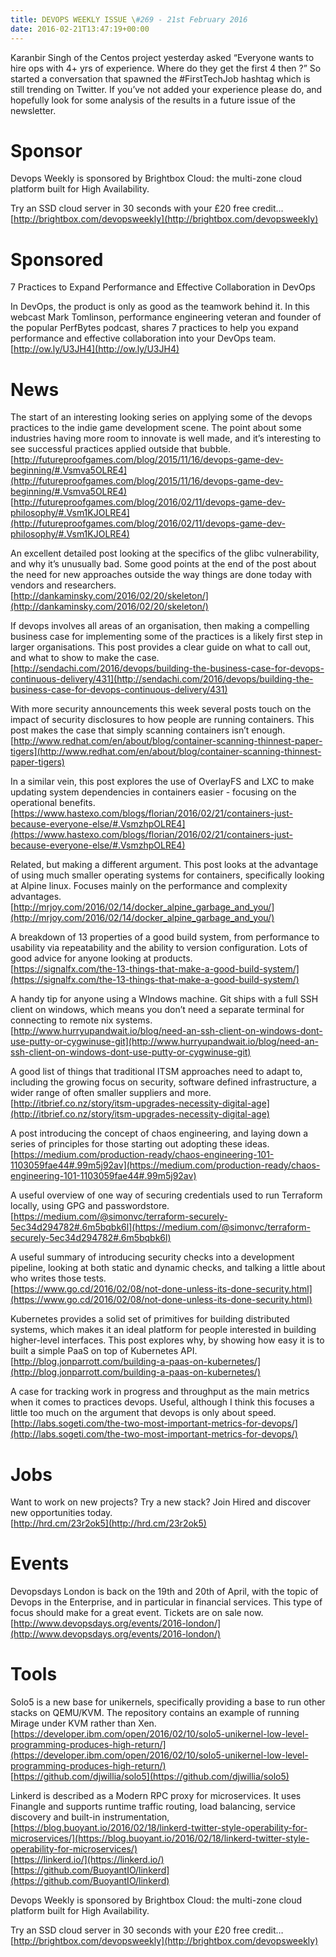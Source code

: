 ```yaml
---
title: DEVOPS WEEKLY ISSUE \#269 - 21st February 2016 
date: 2016-02-21T13:47:19+00:00
---
```


Karanbir Singh of the Centos project yesterday asked “Everyone wants to hire ops with 4+ yrs of experience. Where do they get the first 4 then ?” So started a conversation that spawned the #FirstTechJob hashtag which is still trending on Twitter. If you’ve not added your experience please do, and hopefully look for some analysis of the results in a future issue of the newsletter.


Sponsor
======

Devops Weekly is sponsored by Brightbox Cloud: the multi-zone cloud platform built for High Availability.

Try an SSD cloud server in 30 seconds with your £20 free credit…
<br>[http://brightbox.com/devopsweekly](http://brightbox.com/devopsweekly)


Sponsored
========

7 Practices to Expand Performance and Effective Collaboration in DevOps

In DevOps, the product is only as good as the teamwork behind it. In this webcast Mark Tomlinson, performance engineering veteran and founder of the popular PerfBytes podcast, shares 7 practices to help you expand performance and effective collaboration into your DevOps team.
<br>[http://ow.ly/U3JH4](http://ow.ly/U3JH4)


News
====

The start of an interesting looking series on applying some of the devops practices to the indie game development scene. The point about some industries having more room to innovate is well made, and it’s interesting to see successful practices applied outside that bubble.
<br>[http://futureproofgames.com/blog/2015/11/16/devops-game-dev-beginning/#.Vsmva5OLRE4](http://futureproofgames.com/blog/2015/11/16/devops-game-dev-beginning/#.Vsmva5OLRE4)
<br>[http://futureproofgames.com/blog/2016/02/11/devops-game-dev-philosophy/#.Vsm1KJOLRE4](http://futureproofgames.com/blog/2016/02/11/devops-game-dev-philosophy/#.Vsm1KJOLRE4)


An excellent detailed post looking at the specifics of the glibc vulnerability, and why it’s unusually bad. Some good points at the end of the post about the need for new approaches outside the way things are done today with vendors and researchers.
<br>[http://dankaminsky.com/2016/02/20/skeleton/](http://dankaminsky.com/2016/02/20/skeleton/)


If devops involves all areas of an organisation, then making a compelling business case for implementing some of the practices is a likely first step in larger organisations. This post provides a clear guide on what to call out, and what to show to make the case.
<br>[http://sendachi.com/2016/devops/building-the-business-case-for-devops-continuous-delivery/431](http://sendachi.com/2016/devops/building-the-business-case-for-devops-continuous-delivery/431)


With more security announcements this week several posts touch on the impact of security disclosures to how people are running containers. This post makes the case that simply scanning containers isn’t enough.
<br>[http://www.redhat.com/en/about/blog/container-scanning-thinnest-paper-tigers](http://www.redhat.com/en/about/blog/container-scanning-thinnest-paper-tigers)


In a similar vein, this post explores the use of OverlayFS and LXC to make updating system dependencies in containers easier - focusing on the operational benefits.
<br>[https://www.hastexo.com/blogs/florian/2016/02/21/containers-just-because-everyone-else/#.VsmzhpOLRE4](https://www.hastexo.com/blogs/florian/2016/02/21/containers-just-because-everyone-else/#.VsmzhpOLRE4)


Related, but making a different argument. This post looks at the advantage of using much smaller operating systems for containers, specifically looking at Alpine linux. Focuses mainly on the performance and complexity advantages.
<br>[http://mrjoy.com/2016/02/14/docker_alpine_garbage_and_you/](http://mrjoy.com/2016/02/14/docker_alpine_garbage_and_you/)


A breakdown of 13 properties of a good build system, from performance to usability via repeatability and the ability to version configuration. Lots of good advice for anyone looking at products.
<br>[https://signalfx.com/the-13-things-that-make-a-good-build-system/](https://signalfx.com/the-13-things-that-make-a-good-build-system/)


A handy tip for anyone using a WIndows machine. Git ships with a full SSH client on windows, which means you don’t need a separate terminal for connecting to remote nix systems.
<br>[http://www.hurryupandwait.io/blog/need-an-ssh-client-on-windows-dont-use-putty-or-cygwinuse-git](http://www.hurryupandwait.io/blog/need-an-ssh-client-on-windows-dont-use-putty-or-cygwinuse-git)


A good list of things that traditional ITSM approaches need to adapt to, including the growing focus on security, software defined infrastructure, a wider range of often smaller suppliers and more.
<br>[http://itbrief.co.nz/story/itsm-upgrades-necessity-digital-age](http://itbrief.co.nz/story/itsm-upgrades-necessity-digital-age)


A post introducing the concept of chaos engineering, and laying down a series of principles for those starting out adopting these ideas.
<br>[https://medium.com/production-ready/chaos-engineering-101-1103059fae44#.99m5j92av](https://medium.com/production-ready/chaos-engineering-101-1103059fae44#.99m5j92av)


A useful overview of one way of securing credentials used to run Terraform locally, using GPG and passwordstore.
<br>[https://medium.com/@simonvc/terraform-securely-5ec34d294782#.6m5bqbk6l](https://medium.com/@simonvc/terraform-securely-5ec34d294782#.6m5bqbk6l)


A useful summary of introducing security checks into a development pipeline, looking at both static and dynamic checks, and talking a little about who writes those tests.
<br>[https://www.go.cd/2016/02/08/not-done-unless-its-done-security.html](https://www.go.cd/2016/02/08/not-done-unless-its-done-security.html)


Kubernetes provides a solid set of primitives for building distributed systems, which makes it an ideal platform for people interested in building higher-level interfaces. This post explores why, by showing how easy it is to built a simple PaaS on top of Kubernetes API.
<br>[http://blog.jonparrott.com/building-a-paas-on-kubernetes/](http://blog.jonparrott.com/building-a-paas-on-kubernetes/)


A case for tracking work in progress and throughput as the main metrics when it comes to practices devops. Useful, although I think this focuses a little too much on the argument that devops is only about speed.
<br>[http://labs.sogeti.com/the-two-most-important-metrics-for-devops/](http://labs.sogeti.com/the-two-most-important-metrics-for-devops/)


Jobs
====

Want to work on new projects? Try a new stack? Join Hired and discover new opportunities today.
<br>[http://hrd.cm/23r2ok5](http://hrd.cm/23r2ok5)


Events
======

Devopsdays London is back on the 19th and 20th of April, with the topic of Devops in the Enterprise, and in particular in financial services. This type of focus should make for a great event. Tickets are on sale now.
<br>[http://www.devopsdays.org/events/2016-london/](http://www.devopsdays.org/events/2016-london/)


Tools
=====

Solo5 is a new base for unikernels, specifically providing a base to run other stacks on QEMU/KVM. The repository contains an example of running Mirage under KVM rather than Xen.
<br>[https://developer.ibm.com/open/2016/02/10/solo5-unikernel-low-level-programming-produces-high-return/](https://developer.ibm.com/open/2016/02/10/solo5-unikernel-low-level-programming-produces-high-return/)
<br>[https://github.com/djwillia/solo5](https://github.com/djwillia/solo5)


Linkerd is described as a Modern RPC proxy for microservices. It uses Finangle and supports runtime traffic routing, load balancing, service discovery and built-in instrumentation,
<br>[https://blog.buoyant.io/2016/02/18/linkerd-twitter-style-operability-for-microservices/](https://blog.buoyant.io/2016/02/18/linkerd-twitter-style-operability-for-microservices/)
<br>[https://linkerd.io/](https://linkerd.io/)
<br>[https://github.com/BuoyantIO/linkerd](https://github.com/BuoyantIO/linkerd)



Devops Weekly is sponsored by Brightbox Cloud: the multi-zone cloud platform built for High Availability.

Try an SSD cloud server in 30 seconds with your £20 free credit…
<br>[http://brightbox.com/devopsweekly](http://brightbox.com/devopsweekly)



